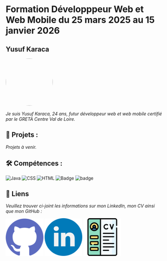 
# Formation Développpeur Web et Web Mobile du 25 mars 2025 au 15 janvier 2026

## Yusuf Karaca 

<img src="https://avatars.githubusercontent.com/u/183368494?v=4" width = 150px height = 150px style = "border-radius: 50%">


*Je suis Yusuf Karaca, 24 ans, futur développeur web et web mobile certifié par le GRETA Centre Val de Loire.*

## 📄 Projets :
*Projets à venir.*


## 🛠️ Compétences :
![Java](https://img.shields.io/badge/-Java-007396?style=flat&logo=java&logoColor=white)
![CSS](https://img.shields.io/badge/-CSS-1572B6?style=flat&logo=css3&logoColor=white)
![HTML](https://img.shields.io/badge/-HTML-E34F26?style=flat&logo=html5&logoColor=white)
![Badge](https://img.shields.io/badge/github-%23181717?logo=github)
![badge](https://img.shields.io/badge/Discord-white?logo=discord&logoColor=white&color=%235865F2)

## 🔗 Liens

*Veuillez trouver ci-joint les informations sur mon LinkedIn, mon CV ainsi que mon GitHub :* 

<a href="https://github.com/Yusuf-Karaca-touraine"><img width=120px src="./medias/github.png"></a>
<a href="www.linkedin.com/in/karacayif"><img width=120px src="./medias/linkdin.png"></a>
<a href="./medias/Yusuf Karaca CV-1.pdf"><img width=120px src="./medias/CV.png"></a>